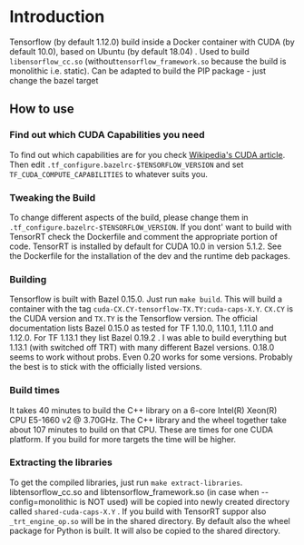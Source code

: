 # Introduction
Tensorflow (by default 1.12.0) build inside a Docker container with CUDA (by default 10.0), based on Ubuntu (by default 18.04) . Used to build `libensorflow_cc.so` (without`tensorflow_framework.so` because the build is monolithic i.e. static). Can be adapted to build the PIP package - just change the bazel target

## How to use

### Find out which CUDA Capabilities you need
To find out which capabilities are for you check [Wikipedia's CUDA article](https://en.wikipedia.org/wiki/CUDA). Then edit `.tf_configure.bazelrc-$TENSORFLOW_VERSION` and set `TF_CUDA_COMPUTE_CAPABILITIES` to whatever suits you.

### Tweaking the Build
To change different aspects of the build, please change them in `.tf_configure.bazelrc-$TENSORFLOW_VERSION`. If you dont' want to build with TensorRT check the Dockerfile and comment the appropriate portion of code. TensorRT is installed by default for CUDA 10.0 in version 5.1.2. See the Dockerfile for the installation of the dev and the runtime deb packages.

### Building
Tensorflow is built with Bazel 0.15.0. Just run `make build`. This will build a container with the tag `cuda-CX.CY-tensorflow-TX.TY:cuda-caps-X.Y`. `CX.CY` is the CUDA version and `TX.TY` is the Tensorflow version. The official documentation lists Bazel 0.15.0 as tested for TF 1.10.0, 1.10.1, 1.11.0 and 1.12.0. For TF 1.13.1 they list Bazel 0.19.2 . I was able to build everything but 1.13.1 (with switched off TRT) with many different Bazel versions. 0.18.0 seems to work without probs. Even 0.20 works for some versions. Probably the best is to stick with the officially listed versions.

### Build times
It takes 40 minutes to build the C++ library on a 6-core Intel(R) Xeon(R) CPU E5-1660 v2 @ 3.70GHz. The C++ library and the wheel together take about 107 minutes to build on that CPU. These are times for one CUDA platform. If you build for more targets the time will be higher.

### Extracting the libraries
To get the compiled libraries, just run `make extract-libraries`. libtensorflow_cc.so and libtensorflow_framework.so (in case  when --config=monolithic is NOT used) will be copied into newly created directory called `shared-cuda-caps-X.Y` . If you build with TensorRT suppor also `_trt_engine_op.so` will be in the shared directory. By default also the wheel package for Python is built. It will also be copied to the shared directory.

